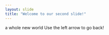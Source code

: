 ```yaml
---
layout: slide
title: "Welcome to our second slide!"
---
```

a whole new world
Use the left arrow to go back!
